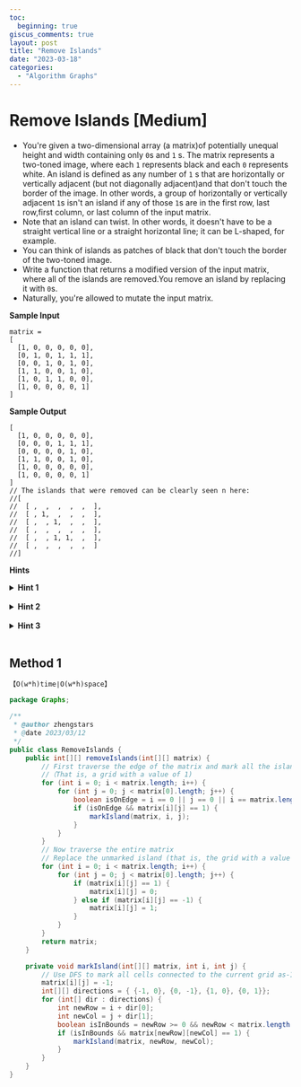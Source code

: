 ```yaml
---
toc:
  beginning: true
giscus_comments: true
layout: post
title: "Remove Islands"
date: "2023-03-18"
categories:
  - "Algorithm Graphs"
---
```


# Remove Islands [Medium]

- You're given a two-dimensional array (a matrix)of potentially unequal height and width containing only `0`s and `1` s. The matrix represents a two-toned image, where each `1` represents black and each `0` represents white. An island is defined as any number of `1` s that are horizontally or vertically adjacent (but not diagonally adjacent)and that don't touch the border of the image. In other words, a group of horizontally or vertically adjacent `1`s isn't an island if any of those `1`s are in the first row, last row,first column, or last column of the input matrix.
- Note that an island can twist. In other words, it doesn't have to be a straight vertical line or a straight horizontal line; it can be L-shaped, for example.
- You can think of islands as patches of black that don't touch the border of the two-toned image.
- Write a function that returns a modified version of the input matrix, where all of the islands are removed.You remove an island by replacing it with `0`s.
- Naturally, you're allowed to mutate the input matrix.


**Sample Input**

```
matrix =
[
  [1, 0, 0, 0, 0, 0],
  [0, 1, 0, 1, 1, 1],
  [0, 0, 1, 0, 1, 0],
  [1, 1, 0, 0, 1, 0],
  [1, 0, 1, 1, 0, 0],
  [1, 0, 0, 0, 0, 1]
]
```

**Sample Output**

```
[
  [1, 0, 0, 0, 0, 0],
  [0, 0, 0, 1, 1, 1],
  [0, 0, 0, 0, 1, 0],
  [1, 1, 0, 0, 1, 0],
  [1, 0, 0, 0, 0, 0],
  [1, 0, 0, 0, 0, 1]
]
// The islands that were removed can be clearly seen n here:
//[
//  [ ,  ,  ,  ,  ,  ],
//  [ , 1,  ,  ,  ,  ],
//  [ ,  , 1,  ,  ,  ],
//  [ ,  ,  ,  ,  ,  ],
//  [ ,  , 1, 1,  ,  ],
//  [ ,  ,  ,  ,  ,  ]
//]
```



**Hints**
<br>

<details> <summary><b>Hint 1</b></summary>
    <br>
    <i><strong> How would you solve this problem if you knew the positions of all the non-island 1s? </strong></i>
</details>


<br>

<details> <summary><b>Hint 2</b></summary>
    <br>
    <i><strong> Find and store the positions of all the non-island 1s. You can do this by performing a graph traversal (depth-first search,for example) on all the 1s that are on the border of the image. Afterwards, you can easily identify and remove all the island 1s from the input matrix by relying on the data structure that you used to store the positions of non-island 1s.</strong></i>
</details>



<br>

<details> <summary><b>Hint 3</b></summary>
    <br>
    <i><strong> You can also solve this problem without the use of a data structure that stores the positions of non-islands 1s. Simply loop through the border of the image,and perform a depth-first search on all positions with the value 1. During this depth-first search,find all the 1s that are connected to the original position on the border, and change them from 1 to 2. After changing all non-island 1s to 2s, you can simply remove all the remaining 1s,which are guaranteed to be islands,from the matrix (by replacing them with 0s), and you can then change all the 2s back to 1s, since these were previously determined to be non-islands. </strong></i>
</details>



<br>

## Method 1

```tex
【O(w*h)time∣O(w*h)space】
```

```java
package Graphs;

/**
 * @author zhengstars
 * @date 2023/03/12
 */
public class RemoveIslands {
    public int[][] removeIslands(int[][] matrix) {
        // First traverse the edge of the matrix and mark all the islands connected to the edge
        //（That is, a grid with a value of 1)
        for (int i = 0; i < matrix.length; i++) {
            for (int j = 0; j < matrix[0].length; j++) {
                boolean isOnEdge = i == 0 || j == 0 || i == matrix.length - 1 || j == matrix[0].length - 1;
                if (isOnEdge && matrix[i][j] == 1) {
                    markIsland(matrix, i, j);
                }
            }
        }
        // Now traverse the entire matrix
        // Replace the unmarked island (that is, the grid with a value of 1) with 0
        for (int i = 0; i < matrix.length; i++) {
            for (int j = 0; j < matrix[0].length; j++) {
                if (matrix[i][j] == 1) {
                    matrix[i][j] = 0;
                } else if (matrix[i][j] == -1) {
                    matrix[i][j] = 1;
                }
            }
        }
        return matrix;
    }

    private void markIsland(int[][] matrix, int i, int j) {
        // Use DFS to mark all cells connected to the current grid as-1
        matrix[i][j] = -1;
        int[][] directions = { {-1, 0}, {0, -1}, {1, 0}, {0, 1}};
        for (int[] dir : directions) {
            int newRow = i + dir[0];
            int newCol = j + dir[1];
            boolean isInBounds = newRow >= 0 && newRow < matrix.length && newCol >= 0 && newCol < matrix[0].length;
            if (isInBounds && matrix[newRow][newCol] == 1) {
                markIsland(matrix, newRow, newCol);
            }
        }
    }
}
```

